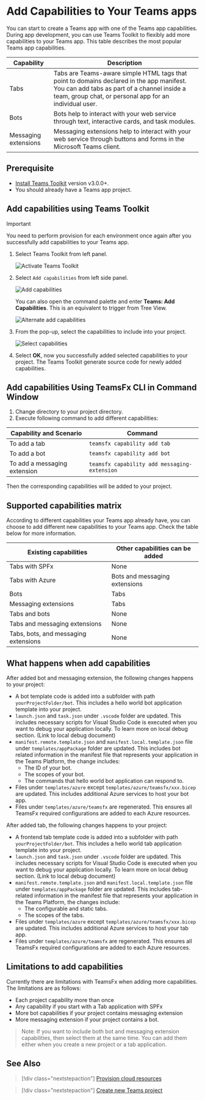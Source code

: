# Add Capabilities to Your Teams apps

You can start to create a Teams app with one of the Teams app capabilities. During app development, you can use Teams Toolkit to flexibly add more capabilities to your Teams app. This table describes the most popular Teams app capabilities.

|**Capability**|**Description**|
|--------|-------------|
| Tabs |  Tabs are Teams-aware simple HTML tags that point to domains declared in the app manifest. You can add tabs as part of a channel inside a team, group chat, or personal app for an individual user.|
| Bots |  Bots help to interact with your web service through text, interactive cards, and task modules.|
| Messaging extensions | Messaging extensions help to interact with your web service through buttons and forms in the Microsoft Teams client.|

## Prerequisite

- [Install Teams Toolkit](https://marketplace.visualstudio.com/items?itemName=TeamsDevApp.ms-teams-vscode-extension) version v3.0.0+.
- You should already have a Teams app project.

## Add capabilities using Teams Toolkit

> [!IMPORTANT]
>  You need to perform provision for each environment once again after you successfully add capabilities to your Teams app.

1. Select Teams Toolkit from left panel.

    ![Activate Teams Toolkit](../images/activate-teams-toolkit.png)
  
1. Select `Add capabilities` from left side panel.

    ![Add capabilities](../images/add-capabilities.png)

      You can also open the command palette and enter **Teams: Add Capabilities**. This is an equivalent to trigger from Tree View.
    
    ![Alternate add capabilities](../images/alternate-capabilities.png)
 
1. From the pop-up, select the capabilities to include into your project.

    ![Select capabilities](../images/select-capabilities.png)
 
1. Select **OK**, now you successfully added selected capabilities to your project. The Teams Toolkit generate source code for newly added capabilities.

## Add capabilities Using TeamsFx CLI in Command Window

1. Change directory to your project directory.
1. Execute following command to add different capabilities:

|Capability and Scenario| Command|
|-----------------------|----------|
|To add a tab|`teamsfx capability add tab`|
|To add a bot|`teamsfx capability add bot`|
|To add a messaging extension|`teamsfx capability add messaging-extension`|

Then the corresponding capabilities will be added to your project.

## Supported capabilities matrix

According to different capabilities your Teams app already have, you can choose to add different new capabilities to your Teams app. Check the table below for more information.

|Existing capabilities|Other capabilities can be added|
|--------------------|--------------------|
|Tabs with SPFx|None|
|Tabs with Azure|Bots and messaging extensions|
|Bots|Tabs|
|Messaging extensions|Tabs|
|Tabs and bots|None|
|Tabs and messaging extensions|None|
|Tabs, bots, and messaging extensions|None|

## What happens when add capabilities

After added bot and messaging extension, the following changes happens to your project:
* A bot template code is added into a subfolder with path `yourProjectFolder/bot`. This includes a hello world bot application template into your project.
* `launch.json` and `task.json` under `.vscode` folder are updated. This includes necessary scripts for Visual Studio Code is executed when you want to debug your application locally. To learn more on local debug section. (Link to local debug document)
* `manifest.remote.template.json` and `manifest.local.template.json` file under `templates/appPackage` folder are updated. This includes bot related information in the manifest file that represents your application in the Teams Platform, the change includes:
    - The ID of your bot.
    - The scopes of your bot.
    - The commands that hello world bot application can respond to.
* Files under `templates/azure` except `templates/azure/teamsfx/xxx.bicep` are updated. This includes additional Azure services to host your bot app.
* Files under `templates/azure/teamsfx` are regenerated. This ensures all TeamsFx required configurations are added to each Azure resources.


After added tab, the following changes happens to your project:
* A frontend tab template code is added into a subfolder with path `yourProjectFolder/bot`. This includes a hello world tab application template into your project.
* `launch.json` and `task.json` under `.vscode` folder are updated. This includes necessary scripts for Visual Studio Code is executed when you want to debug your application locally. To learn more on local debug section. (Link to local debug document)
* `manifest.remote.template.json` and `manifest.local.template.json` file under `templates/appPackage` folder are updated. This includes tab-related information in the manifest file that represents your application in the Teams Platform, the changes include:
    - The configurable and static tabs.
    - The scopes of the tabs.
* Files under `templates/azure` except `templates/azure/teamsfx/xxx.bicep` are updated. This includes additional Azure services to host your tab app.
* Files under `templates/azure/teamsfx` are regenerated. This ensures all TeamsFx required configurations are added to each Azure resources.

## Limitations to add capabilities

Currently there are limitations with TeamsFx when adding more capabilities. The limitations are as follows:

* Each project capability more than once
* Any capability if you start with a Tab application with SPFx
* More bot capabilities if your project contains messaging extension
* More messaging extension if your project contains a bot.

> Note: If you want to include both bot and messaging extension capabilities, then select them at the same time. You can add them either when you create a new project or a tab application.

## See Also

> [!div class="nextstepaction"]
> [Provision cloud resources](provision.md)

> [!div class="nextstepaction"]
> [Create new Teams project](create-new-project.md)
